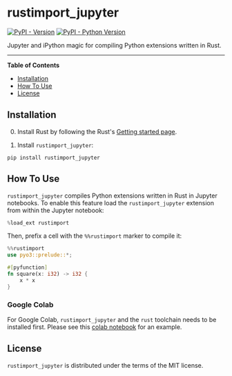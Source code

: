 # rustimport_jupyter

[![PyPI - Version](https://img.shields.io/pypi/v/rustimport_jupyter.svg)](https://pypi.org/project/rustimport_jupyter)
[![PyPI - Python Version](https://img.shields.io/pypi/pyversions/rustimport_jupyter.svg)](https://pypi.org/project/rustimport_jupyter)

Jupyter and iPython magic for compiling Python extensions written in Rust.

-----

**Table of Contents**

- [Installation](#installation)
- [How To Use](#how-to-use)
- [License](#license)

## Installation

0. Install Rust by following the Rust's [Getting started page](https://www.rust-lang.org/learn/get-started).

1. Install `rustimport_jupyter`:
```console
pip install rustimport_jupyter
```

## How To Use

`rustimport_jupyter` compiles Python extensions written in Rust in Jupyter notebooks.
To enable this feature load the `rustimport_jupyter` extension from within the Jupyter notebook:

```python
%load_ext rustimport
```

Then, prefix a cell with the `%%rustimport` marker to compile it:

```rust
%%rustimport
use pyo3::prelude::*;

#[pyfunction]
fn square(x: i32) -> i32 {
    x * x
}
```

### Google Colab

For Google Colab, `rustimport_jupyter` and the `rust` toolchain needs to be installed first. Please see this [colab notebook]() for an example.

## License

`rustimport_jupyter` is distributed under the terms of the MIT license.
